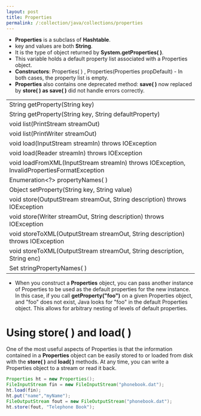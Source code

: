 ```yaml
---
layout: post
title: Properties
permalink: /:collection/java/collections/properties
---
```


* **Properties** is a subclass of **Hashtable**. 
* key and values are both **String**. 
* It is the type of object returned by **System.getProperties( )**.
* This variable holds a default property list associated with a Properties object. 
* **Constructors**: Properties( ) , Properties(Properties propDefault) - In both cases, the property list is empty.
* **Properties** also contains one deprecated method: **save( )** now replaced by **store( ) as save( )** did not handle errors correctly.

||
|---|
|String getProperty(String key)|
|String getProperty(String key, String defaultProperty)|
|void list(PrintStream streamOut)|
|void list(PrintWriter streamOut) |
|void load(InputStream streamIn) throws IOException|
|void load(Reader streamIn) throws IOException|
|void loadFromXML(InputStream streamIn) throws IOException, InvalidPropertiesFormatException|
|Enumeration<?> propertyNames( ) |
|Object setProperty(String key, String value) |
|void store(OutputStream streamOut, String description) throws IOException|
|void store(Writer streamOut, String description) throws IOException|
|void storeToXML(OutputStream streamOut, String description) throws IOException|
|void storeToXML(OutputStream streamOut, String description, String enc)|
|Set<String> stringPropertyNames( ) |

* When you construct a **Properties** object, you can pass another instance of Properties to be used as the default properties for the new instance. In this case, if you call **getProperty("foo")** on a given Properties object, and "foo" does not exist, Java looks for "foo" in the default Properties object. This allows for arbitrary nesting of levels of default properties.

# Using store( ) and load( )
One of the most useful aspects of Properties is that the information contained in a **Properties** object can be easily stored to or loaded from disk with the **store( )** and **load( )** methods. At any time, you can write a Properties object to a stream or read it back.

```java
Properties ht = new Properties();
FileInputStream fin = new FileInputStream("phonebook.dat");
ht.load(fin);
ht.put("name","myName");
FileOutputStream fout = new FileOutputStream("phonebook.dat");
ht.store(fout, "Telephone Book");
```
